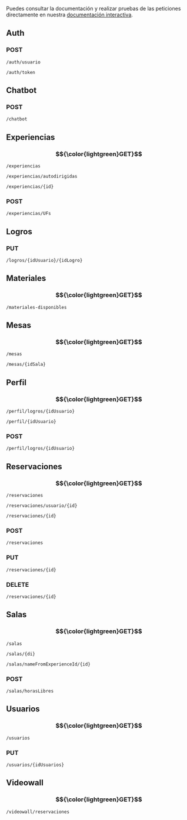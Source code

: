 Puedes consultar la documentación y realizar pruebas de las peticiones directamente en nuestra [documentación interactiva](https://dreamlab-api.azurewebsites.net/docs/).

<!-------------------------------------- AUTH -------------------------------------->
## Auth
### POST
```
/auth/usuario
```
```
/auth/token
```

<!-------------------------------------- CHATBOT -------------------------------------->
## Chatbot
### POST
```
/chatbot
```

<!-------------------------------------- EXPERIENCIAS -------------------------------------->
## Experiencias
### $${\color{lightgreen}GET}$$
```
/experiencias
```
```
/experiencias/autodirigidas
```
```
/experiencias/{id}
```
### POST
```
/experiencias/UFs
```

<!-------------------------------------- LOGROS -------------------------------------->
## Logros
### PUT
```
/logros/{idUsuario}/{idLogro}
```

<!-------------------------------------- MATERIALES -------------------------------------->
## Materiales
### $${\color{lightgreen}GET}$$
```
/materiales-disponibles
```

<!-------------------------------------- MESAS -------------------------------------->
## Mesas
### $${\color{lightgreen}GET}$$
```
/mesas
```
```
/mesas/{idSala}
```

<!-------------------------------------- PERFIL -------------------------------------->
## Perfil
### $${\color{lightgreen}GET}$$
```
/perfil/logros/{idUsuario}
```
```
/perfil/{idUsuario}
```
### POST
```
/perfil/logros/{idUsuario}
```

<!-------------------------------------- RESERVACIONES -------------------------------------->
## Reservaciones
### $${\color{lightgreen}GET}$$
```
/reservaciones
```
```
/reservaciones/usuario/{id}
```
```
/reservaciones/{id}
```
### POST
```
/reservaciones
```
### PUT
```
/reservaciones/{id}
```
### DELETE
```
/reservaciones/{id}
```

<!-------------------------------------- SALAS -------------------------------------->
## Salas
### $${\color{lightgreen}GET}$$
```
/salas
```
```
/salas/{di}
```
```
/salas/nameFromExperienceId/{id}
```
### POST
```
/salas/horasLibres
```

<!-------------------------------------- USUARIOS -------------------------------------->
## Usuarios
### $${\color{lightgreen}GET}$$
```
/usuarios
```
### PUT
```
/usuarios/{idUsuarios}
```

<!-------------------------------------- VIDEOWALL -------------------------------------->
## Videowall
### $${\color{lightgreen}GET}$$
```
/videowall/reservaciones
```
